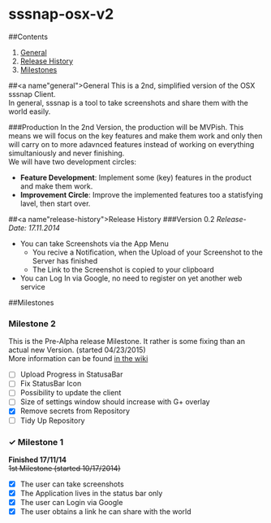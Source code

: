 sssnap-osx-v2
=============
##Contents
1. [General](#general)
2. [Release History](#release-history)
3. [Milestones](#milestones)

##<a name"general">General</a>
This is a 2nd, simplified version of the OSX sssnap Client.  
In general, sssnap is a tool to take screenshots and share them with the world easily.  

###Production
In the 2nd Version, the production will be MVPish. This means we will focus on the key features and make them work and only then will carry on to more adavnced features instead of working on everything simultaniously and never finishing.  
We will have two development circles:
 
+ **Feature Development**: Implement some (key) features in the product and make them work.  
+ **Improvement Circle**: Improve the implemented features too a statisfying lavel, then start over.

##<a name"release-history">Release History</a>
###Version 0.2
_Release-Date: 17.11.2014_  
* You can take Screenshots via the App Menu  
	* You recive a Notification, when the Upload of your Screenshot to the Server has finished  
	* The Link to the Screenshot is copied to your clipboard  
* You can Log In via Google, no need to register on yet another web service

##<a name="milestones">Milestones</a>

### Milestone 2
This is the Pre-Alpha release Milestone. It rather is some fixing than an
 actual new Version. (started 04/23/2015)  
More information can be found [in the wiki](https://github.com/51seven/sssnap-osx-v2/wiki/Pre-Alpha-Release-Roadmap)

- [ ] Upload Progress in StatusaBar
- [ ] Fix StatusBar Icon
- [ ] Possibility to update the client
- [ ] Size of settings window should increase with G+ overlay
- [x] Remove secrets from Repository
- [ ] Tidy Up Repository

### ✓ Milestone 1
**Finished 17/11/14**  
~~1st Milestone (started 10/17/2014)~~ 


- [x] The user can take screenshots
- [x] The Application lives in the status bar only
- [x] The user can Login via Google
- [x] The user obtains a link he can share with the world

